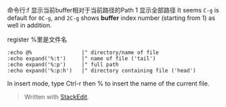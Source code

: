 
命令行:f
<C-G> 显示当前buffer相对于当前路径的Path
1 <C-G> 显示全部路径
It seems `C-g` is default for `0C-g`, and `2C-g` shows **buffer** index number (starting from 1) as well in addition.

register %里是文件名
```
:echo @%                |" directory/name of file
:echo expand('%:t')     |" name of file ('tail')
:echo expand('%:p')     |" full path
:echo expand('%:p:h')   |" directory containing file ('head')
```
In insert mode, type Ctrl-r then % to insert the name of the current file.
> Written with [StackEdit](https://stackedit.io/).
<!--stackedit_data:
eyJoaXN0b3J5IjpbMjExMzgyMjI2OSwzODU1MTkzMTMsNDQ3Nj
I4MTA1XX0=
-->